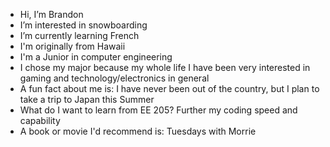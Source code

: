 - Hi, I’m Brandon
- I’m interested in snowboarding
- I’m currently learning French
- I'm originally from Hawaii
- I'm a Junior in computer engineering
- I chose my major because my whole life I have been very interested in gaming and technology/electronics in general
- A fun fact about me is:  I have never been out of the country, but I plan to take a trip to Japan this Summer
- What do I want to learn from EE 205?  Further my coding speed and capability
- A book or movie I'd recommend is:  Tuesdays with Morrie
